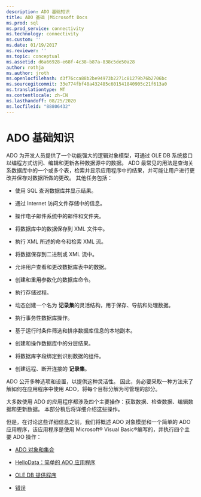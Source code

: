 ```yaml
---
description: ADO 基础知识
title: ADO 基础 |Microsoft Docs
ms.prod: sql
ms.prod_service: connectivity
ms.technology: connectivity
ms.custom: ''
ms.date: 01/19/2017
ms.reviewer: ''
ms.topic: conceptual
ms.assetid: d6a66928-e68f-4c38-b87a-838c5de50a28
author: rothja
ms.author: jroth
ms.openlocfilehash: d3f76cca88b2be94973b2271c81279b76b2706bc
ms.sourcegitcommit: 33e774fbf48a432485c601541840905c21f613a0
ms.translationtype: MT
ms.contentlocale: zh-CN
ms.lasthandoff: 08/25/2020
ms.locfileid: "88806432"
---
```

# <a name="ado-fundamentals"></a>ADO 基础知识
ADO 为开发人员提供了一个功能强大的逻辑对象模型，可通过 OLE DB 系统接口以编程方式访问、编辑和更新各种数据源中的数据。 ADO 最常见的用法是查询关系数据库中的一个或多个表，检索并显示应用程序中的结果，并可能让用户进行更改并保存对数据所做的更改。 其他任务包括：  
  
-   使用 SQL 查询数据库并显示结果。  
  
-   通过 Internet 访问文件存储中的信息。  
  
-   操作电子邮件系统中的邮件和文件夹。  
  
-   将数据库中的数据保存到 XML 文件中。  
  
-   执行 XML 所述的命令和检索 XML 流。  
  
-   将数据保存到二进制或 XML 流中。  
  
-   允许用户查看和更改数据库表中的数据。  
  
-   创建和重用参数化的数据库命令。  
  
-   执行存储过程。  
  
-   动态创建一个名为 **记录集**的灵活结构，用于保存、导航和处理数据。  
  
-   执行事务性数据库操作。  
  
-   基于运行时条件筛选和排序数据库信息的本地副本。  
  
-   创建和操作数据库中的分层结果。  
  
-   将数据库字段绑定到识别数据的组件。  
  
-   创建远程、断开连接的 **记录集**。  
  
 ADO 公开多种选项和设置，以提供这种灵活性。 因此，务必要采取一种方法来了解如何在应用程序中使用 ADO，将每个目标分解为可管理的部分。  
  
 大多数使用 ADO 的应用程序都涉及四个主要操作：获取数据、检查数据、编辑数据和更新数据。 本部分稍后将详细介绍这些操作。  
  
 但是，在讨论这些详细信息之前，我们将概述 ADO 对象模型和一个简单的 ADO 应用程序，该应用程序是使用 Microsoft® Visual Basic®编写的，并执行四个主要 ADO 操作：  
  
-   [ADO 对象和集合](./ado-objects-and-collections.md)  
  
-   [HelloData：简单的 ADO 应用程序](./hellodata-a-simple-ado-application.md)  
  
-   [OLE DB 提供程序](./ole-db-providers-ado.md)  
  
-   [错误](./errors-ado.md)